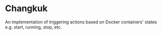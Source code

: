 # Changkuk
An implementation of triggering actions based on Docker containers' states e.g. start, running, stop, etc.

